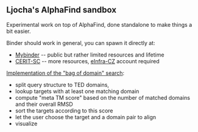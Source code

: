 ## Ljocha's AlphaFind sandbox

Experimental work on top of AlphaFind, done standalone to make things a bit easier.

Binder should work in general, you can spawn it directly at:
- [Mybinder](https://mybinder.org/v2/gh/ljocha/alphafind-sandbox/HEAD) -- public but rather limited resources and lifetime
- [CERIT-SC](https://binderhub.cloud.e-infra.cz/v2/gh/ljocha/alphafind-sandbox/HEAD) -- more resources, [eInfra-CZ](e-infra.cz) account required

[Implementation of the "bag of domain" search](multi-domain-search.ipynb):
- split query structure to TED domains,
- lookup targets with at least one matching domain
- compute "meta TM score" based on the number of matched domains and their overall RMSD
- sort the targets according to this score
- let the user choose the target and a domain pair to align
- visualize
